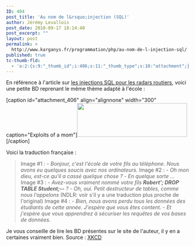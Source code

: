 ```yaml
---
ID: 404
post_title: 'Au nom de l&rsquo;injection (SQL)'
author: Jérémy Levallois
post_date: 2010-09-17 18:14:40
post_excerpt: ""
layout: post
permalink: >
  http://www.karganys.fr/programmation/php/au-nom-de-l-injection-sql/
published: true
tc-thumb-fld:
  - 'a:2:{s:9:"_thumb_id";i:406;s:11:"_thumb_type";s:10:"attachment";}'
---
```

En référence à l'article sur <a href="http://www.karganys.fr/non-classe/attaquez-les-radars-routiers-par-injection-sql/">les injections SQL pour les radars routiers</a>, voici une petite BD reprenant le même thème adapté à l'école :

[caption id="attachment_406" align="alignnone" width="300" caption="Exploits of a mom"]<a href="http://www.karganys.fr/wp-content/uploads/2010/09/exploits_of_a_mom.png"><img src="http://www.karganys.fr/wp-content/uploads/2010/09/exploits_of_a_mom-300x92.png" alt="" title="Exploits of a mom" width="300" height="92" class="size-medium wp-image-406" /></a>[/caption]

Voici la traduction française :
<blockquote>
Image #1 :
- <em>Bonjour, c'est l'école de votre fils au téléphone. Nous avons eu quelques soucis avec nos ordinateurs.</em>
Image #2 :
- <em>Oh mon dieu, est-ce qu'il a cassé quelque chose ?</em>
- <em>En quelque sorte ...</em>
Image #3 :
- <em>Avez-vous vraiment nommé votre fils <strong>Robert'; DROP TABLE Student;--</strong> ?</em>
- <em>Oh, oui. Petit destructeur de tables, comme nous l’appelons</em> (NDLR: voir s'il y a une traduction plus proche de l'original)
Image #4 :
- <em>Bien, nous avons perdu tous les données des étudiants de cette année. J'espère que vous êtes content.</em>
- <em>Et j'espère que vous apprendrez à sécuriser les requêtes de vos bases de données.</em>
</blockquote>


Je vous conseille de lire les BD présentes sur le site de l'auteur, il y en a certaines vraiment bien.
Source : <a href="http://xkcd.com/327/">XKCD</a>
